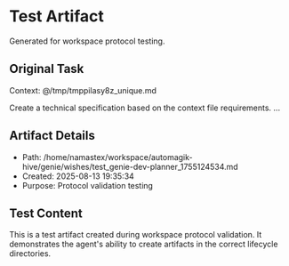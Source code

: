 # Test Artifact

Generated for workspace protocol testing.

## Original Task

Context: @/tmp/tmppilasy8z_unique.md

Create a technical specification based on the context file requirements.
...

## Artifact Details
- Path: /home/namastex/workspace/automagik-hive/genie/wishes/test_genie-dev-planner_1755124534.md
- Created: 2025-08-13 19:35:34
- Purpose: Protocol validation testing

## Test Content
This is a test artifact created during workspace protocol validation.
It demonstrates the agent's ability to create artifacts in the correct
lifecycle directories.
